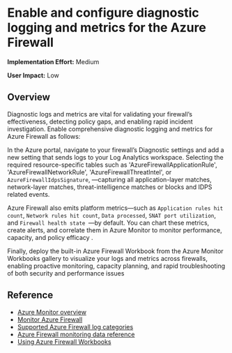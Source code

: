 #  Enable and configure diagnostic logging and metrics for the Azure Firewall

**Implementation Effort:** Medium

**User Impact:** Low

## Overview

Diagnostic logs and metrics are vital for validating your firewall’s effectiveness, detecting policy gaps, and enabling rapid incident investigation. Enable comprehensive diagnostic logging and metrics for Azure Firewall as follows:

In the Azure portal, navigate to your firewall’s Diagnostic settings and add a new setting that sends logs to your Log Analytics workspace. Selecting the required resource-specific tables such as  'AzureFirewallApplicationRule', 'AzureFirewallNetworkRule', 'AzureFirewallThreatIntel', or `AzureFirewallIdpsSignature`, —capturing all application-layer matches, network-layer matches, threat-intelligence matches or blocks and IDPS related events.

Azure Firewall also emits platform metrics—such as `Application rules hit count`, `Network rules hit count`, `Data processed`, `SNAT port utilization`, and `Firewall health state `—by default. You can chart these metrics, create alerts, and correlate them in Azure Monitor to monitor performance, capacity, and policy efficacy .

Finally, deploy the built-in Azure Firewall Workbook from the Azure Monitor Workbooks gallery to visualize your logs and metrics across firewalls, enabling proactive monitoring, capacity planning, and rapid troubleshooting of both security and performance issues 

## Reference

* [Azure Monitor overview](https://learn.microsoft.com/en-us/azure/azure-monitor/fundamentals/overview)
* [Monitor Azure Firewall](https://learn.microsoft.com/en-us/azure/firewall/monitor-firewall)
* [Supported Azure Firewall log categories](https://learn.microsoft.com/en-us/azure/azure-monitor/reference/supported-logs/microsoft-network-azurefirewalls-logs)
* [Azure Firewall monitoring data reference](https://learn.microsoft.com/en-us/azure/firewall/monitor-firewall-reference)
* [Using Azure Firewall Workbooks](https://learn.microsoft.com/en-us/azure/firewall/firewall-workbook)


